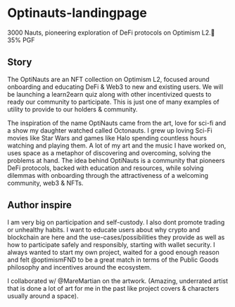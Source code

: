 # Optinauts-landingpage
3000 Nauts, pioneering exploration of DeFi protocols on Optimism L2.🔴  35% PGF

## Story
The OptiNauts are an NFT collection on Optimism L2, focused around onboarding and educating DeFi & Web3 to new and existing users. We will be launching a learn2earn quiz along with other incentivized quests to ready our community to participate. This is just one of many examples of utility to provide to our holders & community.

The inspiration of the name OptiNauts came from the art, love for sci-fi and a show my daughter watched called Octonauts. I grew up loving Sci-Fi movies like Star Wars and games like Halo spending countless hours watching and playing them. A lot of my art and the music I have worked on, uses space as a metaphor of discovering and overcoming, solving the problems at hand. The idea behind OptiNauts is a community that pioneers DeFi protocols, backed with education and resources, while solving dilemmas with onboarding through the attractiveness of a welcoming community, web3 & NFTs.

## Author inspire
I am very big on participation and self-custody. I also dont promote trading or unhealthy habits. I want to educate users about why crypto and blockchain are here and the use-cases/possibilities they provide as well as how to participate safely and responsibly, starting with wallet security. I always wanted to start my own project, waited for a good enough reason and felt @optimismFND to be a great match in terms of the Public Goods philosophy and incentives around the ecosystem.

I collaborated w/ @MareMartian on the artwork. (Amazing, underrated artist that is done a lot of art for me in the past like project covers & characters usually around a space).
